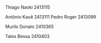 Thiago Naoki 2413115

Antônio Kauê 2413111
Pedro Roger 2413099

Murilo Donato 2410365

Tales Bessa 2410403
